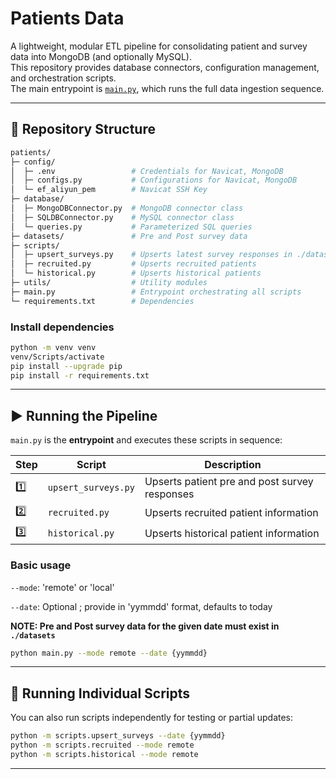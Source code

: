 # Patients Data

A lightweight, modular ETL pipeline for consolidating patient and survey data into MongoDB (and optionally MySQL).  
This repository provides database connectors, configuration management, and orchestration scripts.  
The main entrypoint is [`main.py`](./main.py), which runs the full data ingestion sequence.

---

## 📁 Repository Structure

```bash
patients/
├─ config/
│  ├─ .env                 # Credentials for Navicat, MongoDB
│  ├─ configs.py           # Configurations for Navicat, MongoDB
│  └─ ef_aliyun_pem        # Navicat SSH Key
├─ database/
│  ├─ MongoDBConnector.py  # MongoDB connector class
│  ├─ SQLDBConnector.py    # MySQL connector class
│  └─ queries.py           # Parameterized SQL queries
├─ datasets/               # Pre and Post survey data
├─ scripts/
│  ├─ upsert_surveys.py    # Upserts latest survey responses in ./datasets
│  ├─ recruited.py         # Upserts recruited patients
│  └─ historical.py        # Upserts historical patients
├─ utils/                  # Utility modules
├─ main.py                 # Entrypoint orchestrating all scripts
└─ requirements.txt        # Dependencies
```

### Install dependencies

```bash
python -m venv venv
venv/Scripts/activate
pip install --upgrade pip
pip install -r requirements.txt
````

---

## ▶️ Running the Pipeline

`main.py` is the **entrypoint** and executes these scripts in sequence:

| Step | Script              | Description                                   |
| ---- | ------------------- |-----------------------------------------------|
| 1️⃣  | `upsert_surveys.py` | Upserts patient pre and post survey responses |
| 2️⃣  | `recruited.py`      | Upserts recruited patient information         |
| 3️⃣  | `historical.py`     | Upserts historical patient information        |

### Basic usage

`--mode`: 'remote' or 'local' 

`--date`: Optional ; provide in 'yymmdd' format, defaults to today

**NOTE: Pre and Post survey data for the given date must exist in `./datasets`**

```bash
python main.py --mode remote --date {yymmdd}
```

---

## 🧩 Running Individual Scripts

You can also run scripts independently for testing or partial updates:

```bash
python -m scripts.upsert_surveys --date {yymmdd}
python -m scripts.recruited --mode remote
python -m scripts.historical --mode remote
```

---
